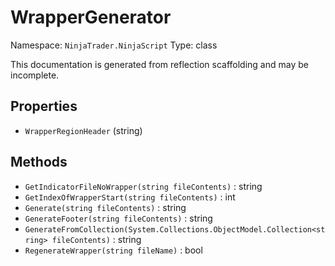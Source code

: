# WrapperGenerator

Namespace: `NinjaTrader.NinjaScript`
Type: class

This documentation is generated from reflection scaffolding and may be incomplete.

## Properties
- `WrapperRegionHeader` (string)

## Methods
- `GetIndicatorFileNoWrapper(string fileContents)` : string
- `GetIndexOfWrapperStart(string fileContents)` : int
- `Generate(string fileContents)` : string
- `GenerateFooter(string fileContents)` : string
- `GenerateFromCollection(System.Collections.ObjectModel.Collection<string> fileContents)` : string
- `RegenerateWrapper(string fileName)` : bool
